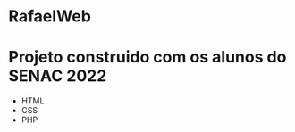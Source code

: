 # RafaelWeb

<h1>Projeto construido com os alunos do SENAC 2022</h1>
<ul>
<li>HTML</li>
<li>CSS</li>
<li>PHP</li>
</ul>
